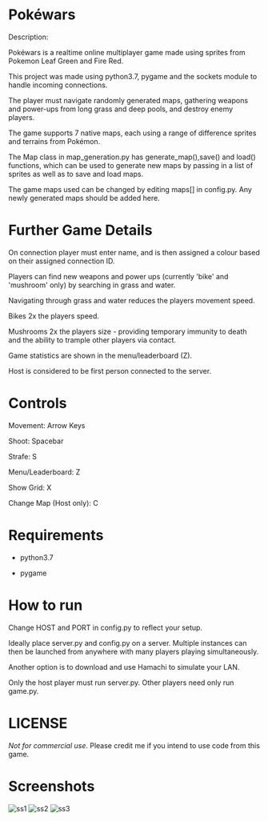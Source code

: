 # Pokéwars

Description:

Pokéwars is a realtime online multiplayer game made using sprites from Pokemon Leaf Green and Fire Red. 

This project was made using python3.7, pygame and the sockets module to handle incoming connections.

The player must navigate randomly generated maps, gathering weapons and power-ups from long grass and deep pools, and destroy enemy players.

The game supports 7 native maps, each using a range of difference sprites and terrains from Pokémon. 

The Map class in  map_generation.py has generate_map(),save() and load() functions, which can be used to generate new maps by passing in a list of sprites as well as to save and load maps. 

The game maps used can be changed by editing maps[] in config.py. Any newly generated maps should be added here.


# Further Game Details

On connection player must enter name, and is then assigned a colour based on their assigned connection ID.

Players can find new weapons and power ups (currently 'bike' and 'mushroom' only) by searching in grass and water.

Navigating through grass and water reduces the players movement speed. 

Bikes 2x the players speed.

Mushrooms 2x the players size - providing temporary immunity to death and the ability to trample other players via contact.

Game statistics are shown in the menu/leaderboard (Z).

Host is considered to be first person connected to the server.

# Controls

Movement: Arrow Keys

Shoot: Spacebar

Strafe: S

Menu/Leaderboard: Z

Show Grid: X

Change Map (Host only): C

# Requirements
- python3.7

- pygame

# How to run

Change HOST and PORT in config.py to reflect your setup.

Ideally place server.py and config.py on a server. Multiple instances can then be launched from anywhere with many players playing simultaneously.

Another option is to download and use Hamachi to simulate your LAN. 

Only the host player must run server.py. Other players need only run game.py.

# LICENSE

<em>Not for commercial use</em>. Please credit me if you intend to use code from this game.

# Screenshots


![ss1](https://user-images.githubusercontent.com/31314787/75720569-ad602880-5cce-11ea-9d93-b7b177b4cfec.PNG)
![ss2](https://user-images.githubusercontent.com/31314787/75720244-0f6c5e00-5cce-11ea-8e1a-943334dad200.PNG)
![ss3](https://user-images.githubusercontent.com/31314787/75720246-1004f480-5cce-11ea-91be-46d8b6434351.PNG)
